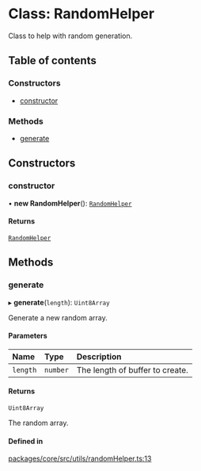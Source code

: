 # Class: RandomHelper

Class to help with random generation.

## Table of contents

### Constructors

- [constructor](RandomHelper.md#constructor)

### Methods

- [generate](RandomHelper.md#generate)

## Constructors

### constructor

• **new RandomHelper**(): [`RandomHelper`](RandomHelper.md)

#### Returns

[`RandomHelper`](RandomHelper.md)

## Methods

### generate

▸ **generate**(`length`): `Uint8Array`

Generate a new random array.

#### Parameters

| Name | Type | Description |
| :------ | :------ | :------ |
| `length` | `number` | The length of buffer to create. |

#### Returns

`Uint8Array`

The random array.

#### Defined in

[packages/core/src/utils/randomHelper.ts:13](https://github.com/gtscio/framework/blob/ed1186b/packages/core/src/utils/randomHelper.ts#L13)
